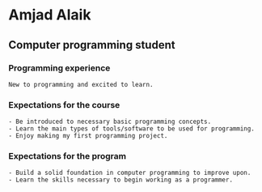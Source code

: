 # Amjad Alaik
## Computer programming student
### Programming experience
    New to programming and excited to learn.
### Expectations for the course
    - Be introduced to necessary basic programming concepts.
    - Learn the main types of tools/software to be used for programming.
    - Enjoy making my first programming project.
### Expectations for the program
    - Build a solid foundation in computer programming to improve upon.
    - Learn the skills necessary to begin working as a programmer.